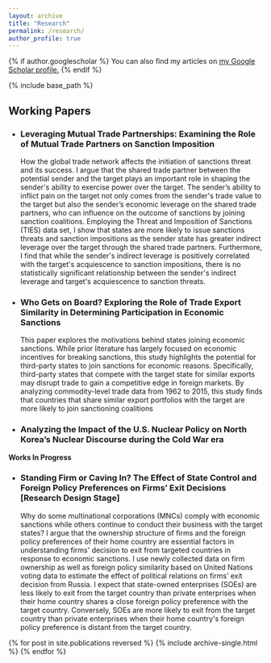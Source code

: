 ```yaml
---
layout: archive
title: "Research"
permalink: /research/
author_profile: true
---
```


{% if author.googlescholar %}
  You can also find my articles on <u><a href="{{author.googlescholar}}">my Google Scholar profile</a>.</u>
{% endif %}

{% include base_path %}
<h2>Working Papers</h2> 

<ul>
<li><h3><strong>Leveraging Mutual Trade Partnerships: Examining the Role of Mutual Trade Partners on Sanction Imposition </strong></h3>  </li>
How the global trade network affects the initiation of sanctions threat and its success. I argue that the shared trade partner between the potential sender and the target plays an important role in shaping the sender's ability to exercise power over the target. The sender’s ability to inflict pain on the target not only comes from the sender's trade value to the target but also the sender’s economic leverage on the shared trade partners, who can influence on the outcome of sanctions by joining sanction coalitions. Employing the Threat and Imposition of Sanctions (TIES) data set, I show that states are more likely to issue sanctions threats and sanction impositions as the sender state has greater indirect leverage over the target through the shared trade partners. Furthermore, I find that while the sender's indirect leverage is positively correlated with the target's acquiescence to sanction impositions, there is no statistically significant relationship between the sender's indirect leverage and target's acquiescence to sanction threats.
</ul>

<ul>
<li><h3><strong>Who Gets on Board? Exploring the Role of Trade Export Similarity in Determining Participation in Economic Sanctions </strong></h3> </li>
This paper explores the motivations behind states joining economic sanctions. While prior literature has largely focused on economic incentives for breaking sanctions, this study highlights the potential for third-party states to join sanctions for economic reasons. Specifically, third-party states that compete with the target state for similar exports may disrupt trade to gain a competitive edge in foreign markets. By analyzing commodity-level trade data from 1962 to 2015, this study finds that countries that share similar export portfolios with the target are more likely to join sanctioning coalitions
</ul>



<ul>
<li><h3>Analyzing the Impact of the U.S. Nuclear Policy on North Korea’s Nuclear Discourse during the Cold War era </h3>
 </li>
</ul>

<p></p>

<strong> Works In Progress </strong> 
<ul>
<li><h3><strong>Standing Firm or Caving In? The Effect of State Control and Foreign Policy Preferences on Firms’ Exit Decisions </strong>[Research Design Stage]</h3> 
 </li>

Why do some multinational corporations (MNCs) comply with economic sanctions while others continue to conduct their business with the target states? I argue that the ownership structure of firms and the foreign policy preferences of their home country are essential factors in understanding firms' decision to exit from targeted countries in response to economic sanctions. I use newly collected data on firm ownership as well as foreign policy similarity based on United Nations voting data to estimate the effect of political relations on firms’ exit decision from Russia. I expect that state-owned enterprises (SOEs) are less likely to exit from the target country than private enterprises when their home country shares a close foreign policy preference with the target country. Conversely, SOEs are more likely to exit from the target country than private enterprises when their home country's foreign policy preference is distant from the target country.

</ul>

{% for post in site.publications reversed %}
  {% include archive-single.html %}
{% endfor %}

